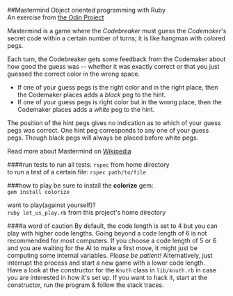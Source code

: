 ##Mastermind
Object oriented programming with Ruby  
An exercise from [the Odin Project](http://www.theodinproject.com/ruby-programming/oop)

Mastermind is a game where the *Codebreaker* must guess the *Codemaker*'s secret code within a certain number of turns; it is like hangman with colored pegs.

Each turn, the Codebreaker gets some feedback from the Codemaker about how good the guess was -- whether it was exactly correct or that you just guessed the correct color in the wrong space.
* If one of your guess pegs is the right color and in the right place, then the Codemaker places adds a *black* peg to the hint.  
* If one of your guess pegs is right color but in the wrong place, then the Codemaker places adds a *white* peg to the hint.  

The position of the hint pegs gives no indication as to which of your guess pegs was correct. One hint peg corresponds to any one of your guess pegs. Though black pegs will always be placed before white pegs.

Read more about Mastermind on [Wikipedia](http://www.en.wikipedia.org/wiki/Mastermind_(board_game)/)

####run tests
to run all tests: `rspec` from home directory  
to run a test of a certain file: `rspec path/to/file`  

###how to play
be sure to install the **colorize** gem:  
`gem install colorize`  

want to play(against yourself)?  
`ruby let_us_play.rb` from this project's home directory  

####a word of caution
By default, the code length is set to 4 but you can play with higher code lengths. Going beyond a code length of 6 is not recommended for most computers. If you choose a code length of 5 or 6 and you are waiting for the AI to make a first move, it might just be computing some internal variables. *Please be patient!* Alternatively, just interrupt the process and start a new game with a lower code length.  
Have a look at the constructor for the `Knuth` class in `lib/knuth.rb` in case you are interested in how it's set up. If you want to hack it, start at the constructor, run the program & follow the stack traces.
